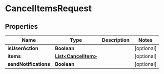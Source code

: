 
# CancelItemsRequest

## Properties
Name | Type | Description | Notes
------------ | ------------- | ------------- | -------------
**isUserAction** | **Boolean** |  |  [optional]
**items** | [**List&lt;CancelItem&gt;**](CancelItem.md) |  |  [optional]
**sendNotifications** | **Boolean** |  |  [optional]



